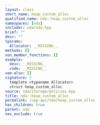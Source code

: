 ```yaml
---
layout: class
short_name: heap_custom_alloc
qualified_name: nda::heap_custom_alloc
namespaces: [nda]
includer: nda/nda.hpp
brief: ""
desc: ""
tparams:
  Allocator: __MISSING__
methods: []
non_member_functions: []
example:
  desc: __MISSING__
  code: __MISSING__
see-also: []
signature: |
  template <typename Allocator>
  struct heap_custom_alloc
source: nda/storage/policies.hpp
title: nda::heap_custom_alloc
permalink: /cpp-api/nda/heap_custom_alloc
has_children: true
parent: nda
nav_exclude: true
...
```


